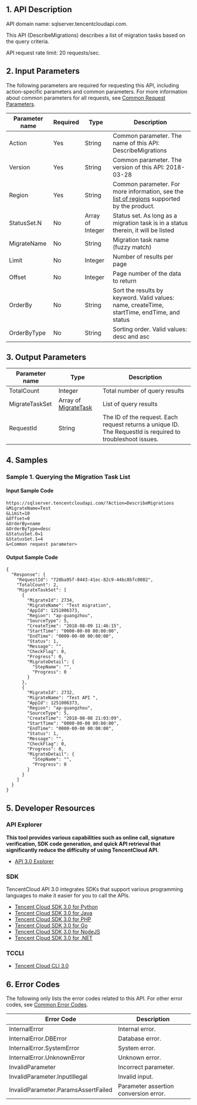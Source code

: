 ## 1. API Description

API domain name: sqlserver.tencentcloudapi.com.

This API (DescribeMigrations) describes a list of migration tasks based on the query criteria.

API request rate limit: 20 requests/sec.


## 2. Input Parameters

The following parameters are required for requesting this API, including action-specific parameters and common parameters. For more information about common parameters for all requests, see [Common Request Parameters](/document/api/238/19930).

| Parameter name | Required | Type | Description |
|---------|---------|---------|---------|
| Action | Yes | String | Common parameter. The name of this API: DescribeMigrations |
| Version | Yes | String | Common parameter. The version of this API: 2018-03-28 |
| Region | Yes | String | Common parameter. For more information, see the [list of regions](/document/api/238/19930#.E5.9C.B0.E5.9F.9F.E5.88.97.E8.A1.A8) supported by the product. |
| StatusSet.N | No | Array of Integer | Status set. As long as a migration task is in a status therein, it will be listed |
| MigrateName | No | String | Migration task name (fuzzy match) |
| Limit | No | Integer | Number of results per page |
| Offset | No | Integer | Page number of the data to return  |
| OrderBy | No | String | Sort the results by keyword. Valid values: name, createTime, startTime, endTime, and status |
| OrderByType | No | String | Sorting order. Valid values: desc and asc |

## 3. Output Parameters

| Parameter name | Type | Description |
|---------|---------|---------|
| TotalCount | Integer | Total number of query results |
| MigrateTaskSet | Array of [MigrateTask](/document/api/238/19976#MigrateTask) | List of query results |
| RequestId | String | The ID of the request. Each request returns a unique ID. The RequestId is required to troubleshoot issues. |

## 4. Samples

### Sample 1. Querying the Migration Task List

#### Input Sample Code

```
https://sqlserver.tencentcloudapi.com/?Action=DescribeMigrations
&MigrateName=Test
&Limit=10
&Offset=0
&OrderBy=name
&OrderByType=desc
&StatusSet.0=1
&StatusSet.1=4
&<Common request parameter>
```

#### Output Sample Code

```
{
  "Response": {
    "RequestId": "728ba95f-0443-41ec-82c9-44bc8bfc0802",
    "TotalCount": 2,
    "MigrateTaskSet": [
      {
        "MigrateId": 2734,
        "MigrateName": "Test migration",
        "AppId": 1251006373,
        "Region": "ap-guangzhou",
        "SourceType": 5,
        "CreateTime": "2018-08-09 11:46:15",
        "StartTime": "0000-00-00 00:00:00",
        "EndTime": "0000-00-00 00:00:00",
        "Status": 1,
        "Message": "",
        "CheckFlag": 0,
        "Progress": 0,
        "MigrateDetail": {
          "StepName": "",
          "Progress": 0
        }
      },
      {
        "MigrateId": 2732,
        "MigrateName": "Test API ",
        "AppId": 1251006373,
        "Region": "ap-guangzhou",
        "SourceType": 5,
        "CreateTime": "2018-08-08 21:03:09",
        "StartTime": "0000-00-00 00:00:00",
        "EndTime": "0000-00-00 00:00:00",
        "Status": 1,
        "Message": "",
        "CheckFlag": 0,
        "Progress": 0,
        "MigrateDetail": {
          "StepName": "",
          "Progress": 0
        }
      }
    ]
  }
}
```


## 5. Developer Resources

### API Explorer

**This tool provides various capabilities such as online call, signature verification, SDK code generation, and quick API retrieval that significantly reduce the difficulty of using TencentCloud API.**

* [API 3.0 Explorer](https://console.cloud.tencent.com/api/explorer?Product=sqlserver&Version=2018-03-28&Action=DescribeMigrations)

### SDK

TencentCloud API 3.0 integrates SDKs that support various programming languages to make it easier for you to call the APIs.

* [Tencent Cloud SDK 3.0 for Python](https://github.com/TencentCloud/tencentcloud-sdk-python)
* [Tencent Cloud SDK 3.0 for Java](https://github.com/TencentCloud/tencentcloud-sdk-java)
* [Tencent Cloud SDK 3.0 for PHP](https://github.com/TencentCloud/tencentcloud-sdk-php)
* [Tencent Cloud SDK 3.0 for Go](https://github.com/TencentCloud/tencentcloud-sdk-go)
* [Tencent Cloud SDK 3.0 for NodeJS](https://github.com/TencentCloud/tencentcloud-sdk-nodejs)
* [Tencent Cloud SDK 3.0 for .NET](https://github.com/TencentCloud/tencentcloud-sdk-dotnet)

### TCCLI

* [Tencent Cloud CLI 3.0](https://cloud.tencent.com/document/product/440/6176)

## 6. Error Codes

The following only lists the error codes related to this API. For other error codes, see [Common Error Codes](/document/api/238/15694#.E5.85.AC.E5.85.B1.E9.94.99.E8.AF.AF.E7.A0.81).

| Error Code | Description |
|---------|---------|
| InternalError | Internal error. |
| InternalError.DBError | Database error. |
| InternalError.SystemError | System error. |
| InternalError.UnknownError | Unknown error. |
| InvalidParameter | Incorrect parameter. |
| InvalidParameter.InputIllegal | Invalid input. |
| InvalidParameter.ParamsAssertFailed | Parameter assertion conversion error. |

